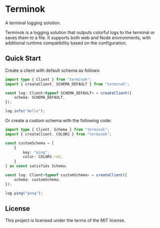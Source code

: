 # Terminok

A terminal logging solution. 

Terminok is a logging solution that outputs colorful logs to the terminal or saves them to a file. It supports both web and Node environments, with additional runtime compatibility based on the configuration.

## Quick Start

Create a client with default schema as follows:

```ts
import type { Client } from "terminok";
import { createClient, SCHEMA_DEFAULT } from "terminok";

const log: Client<typeof SCHEMA_DEFAULT> = createClient({
    schema: SCHEMA_DEFAULT,
});

log.info("Hello");
```

Or create a custom schema with the following code:

```ts
import type { Client, Schema } from "terminok";
import { createClient, COLORS } from "terminok";

const customSchema = [
    {
        key: "ping",
        color: COLORS.red,
    }
] as const satisfies Schema;

const log: Client<typeof customSchema> = createClient({
    schema: customSchema,
});

log.ping("pong");
```

## License

This project is licensed under the terms of the MIT license.
